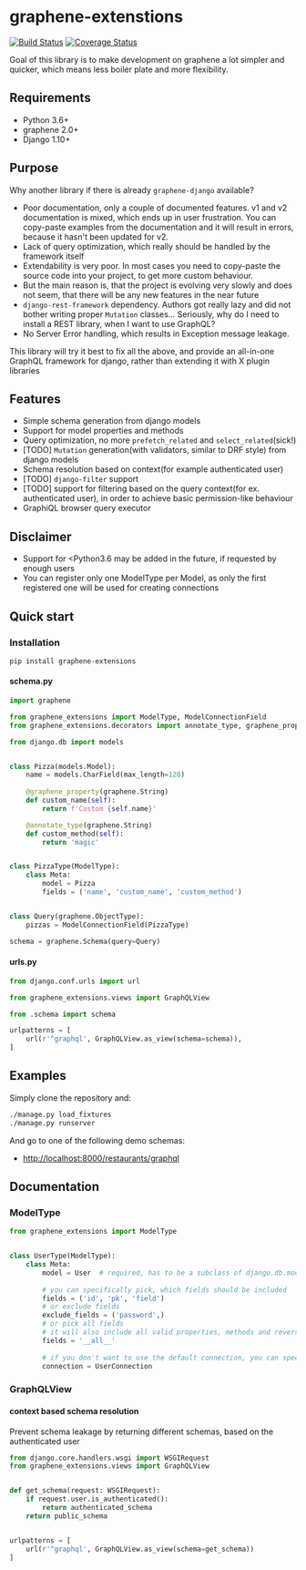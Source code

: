 # graphene-extenstions 

[![Build Status](https://travis-ci.org/karol-gruszczyk/graphene-extenstions.svg?branch=master)](https://travis-ci.org/karol-gruszczyk/graphene-extenstions)
[![Coverage Status](https://coveralls.io/repos/github/karol-gruszczyk/graphene-extenstions/badge.svg?branch=master)](https://coveralls.io/github/karol-gruszczyk/graphene-extenstions?branch=master)

Goal of this library is to make development on graphene a lot simpler and quicker,
  which means less boiler plate and more flexibility.

## Requirements
* Python 3.6+
* graphene 2.0+
* Django 1.10+

## Purpose
Why another library if there is already `graphene-django` available?
* Poor documentation, only a couple of documented features. v1 and v2 documentation is mixed,
  which ends up in user frustration.
  You can copy-paste examples from the documentation and it will result in errors,
  because it hasn't been updated for v2.
* Lack of query optimization, which really should be handled by the framework itself
* Extendability is very poor.
 In most cases you need to copy-paste the source code into your project, to get more custom behaviour.
* But the main reason is, that the project is evolving very slowly and does not seem,
  that there will be any new features in the near future
* `django-rest-framework` dependency. Authors got really lazy and did not bother writing proper `Mutation` classes...
  Seriously, why do I need to install a REST library, when I want to use GraphQL?
* No Server Error handling, which results in Exception message leakage.

This library will try it best to fix all the above, and provide an all-in-one GraphQL framework for django,
 rather than extending it with X plugin libraries

## Features
* Simple schema generation from django models
* Support for model properties and methods
* Query optimization, no more `prefetch_related` and `select_related`(sick!)
* [TODO] `Mutation` generation(with validators, similar to DRF style) from django models
* Schema resolution based on context(for example authenticated user)
* [TODO] `django-filter` support
* [TODO] support for filtering based on the query context(for ex. authenticated user), 
  in order to achieve basic permission-like behaviour
* GraphiQL browser query executor

## Disclaimer
* Support for <Python3.6 may be added in the future, if requested by enough users
* You can register only one ModelType per Model,
  as only the first registered one will be used for creating connections

## Quick start

### Installation
`pip install graphene-extensions`

#### schema.py
```python
import graphene

from graphene_extensions import ModelType, ModelConnectionField
from graphene_extensions.decorators import annotate_type, graphene_property

from django.db import models


class Pizza(models.Model):
    name = models.CharField(max_length=128)
    
    @graphene_property(graphene.String)
    def custom_name(self):
        return f'Custom {self.name}'

    @annotate_type(graphene.String)
    def custom_method(self):
        return 'magic'


class PizzaType(ModelType):
    class Meta:
        model = Pizza
        fields = ('name', 'custom_name', 'custom_method')


class Query(graphene.ObjectType):
    pizzas = ModelConnectionField(PizzaType)

schema = graphene.Schema(query=Query)
```

#### urls.py
```python
from django.conf.urls import url

from graphene_extensions.views import GraphQLView

from .schema import schema

urlpatterns = [
    url(r'^graphql', GraphQLView.as_view(schema=schema)),
]
```

## Examples
Simply clone the repository and:
```bash
./manage.py load_fixtures
./manage.py runserver
```

And go to one of the following demo schemas:
* <http://localhost:8000/restaurants/graphql>

## Documentation

### ModelType
```python
from graphene_extensions import ModelType


class UserType(ModelType):
    class Meta:
        model = User  # required, has to be a subclass of django.db.models.Model
        
        # you can specifically pick, which fields should be included
        fields = ('id', 'pk', 'field')  
        # or exclude fields
        exclude_fields = ('password',)
        # or pick all fields
        # it will also include all valid properties, methods and reverse related fields
        fields = '__all__'
        
        # if you don't want to use the default connection, you can specify a custom one by:
        connection = UserConnection
```


### GraphQLView

#### context based schema resolution
Prevent schema leakage by returning different schemas, based on the authenticated user
```python
from django.core.handlers.wsgi import WSGIRequest
from graphene_extensions.views import GraphQLView


def get_schema(request: WSGIRequest):
    if request.user.is_authenticated():
        return authenticated_schema
    return public_schema


urlpatterns = [
    url(r'^graphql', GraphQLView.as_view(schema=get_schema))
]
```
